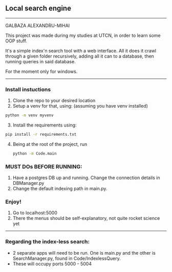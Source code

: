 ## Local search engine

---

GALBAZA ALEXANDRU-MIHAI

This project was made during my studies at UTCN, in order to learn some OOP stuff.

It's a simple index'n search tool with a web interface. All it does it crawl through a given folder recursively, adding all it can to a database, then running queries in said database.

For the moment only for windows.

---

### Install instuctions

1. Clone the repo to your desired location
2. Setup a venv for that, using: (assuming you have venv installed)

```bash
python -m venv myvenv
```

3. Install the requirements using:

```bash
pip install -r requirements.txt
```

4. Being at the root of the project, run
   ```bash
   python -m Code.main
   ```

### MUST DOs BEFORE RUNNING:

1. Have a postgres DB up and running. Change the connection details in DBManager.py
2. Change the default indexing path in main.py.

### Enjoy!

1. Go to localhost:5000
2. There the menus should be self-explanatory, not quite rocket science yet

---

### Regarding the index-less search:

- 2 separate apps will need to be run. One is main.py and the other is SearchManager.py, found in Code/IndexlessQuery.
- These will occupy ports 5000 - 5004
